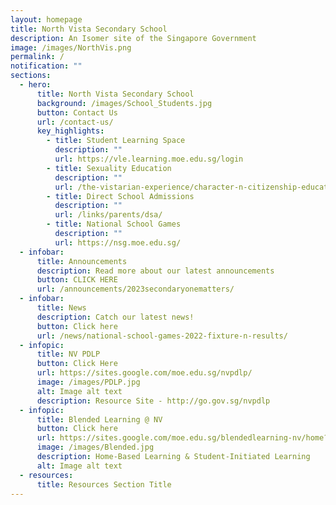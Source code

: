 ```yaml
---
layout: homepage
title: North Vista Secondary School
description: An Isomer site of the Singapore Government
image: /images/NorthVis.png
permalink: /
notification: ""
sections:
  - hero:
      title: North Vista Secondary School
      background: /images/School_Students.jpg
      button: Contact Us
      url: /contact-us/
      key_highlights:
        - title: Student Learning Space
          description: ""
          url: https://vle.learning.moe.edu.sg/login
        - title: Sexuality Education
          description: ""
          url: /the-vistarian-experience/character-n-citizenship-education/sexuality-education/
        - title: Direct School Admissions
          description: ""
          url: /links/parents/dsa/
        - title: National School Games
          description: ""
          url: https://nsg.moe.edu.sg/
  - infobar:
      title: Announcements
      description: Read more about our latest announcements
      button: CLICK HERE
      url: /announcements/2023secondaryonematters/
  - infobar:
      title: News
      description: Catch our latest news!
      button: Click here
      url: /news/national-school-games-2022-fixture-n-results/
  - infopic:
      title: NV PDLP
      button: Click Here
      url: https://sites.google.com/moe.edu.sg/nvpdlp/
      image: /images/PDLP.jpg
      alt: Image alt text
      description: Resource Site - http://go.gov.sg/nvpdlp
  - infopic:
      title: Blended Learning @ NV
      button: Click here
      url: https://sites.google.com/moe.edu.sg/blendedlearning-nv/home?authuser=0
      image: /images/Blended.jpg
      description: Home-Based Learning & Student-Initiated Learning
      alt: Image alt text
  - resources:
      title: Resources Section Title
---
```

